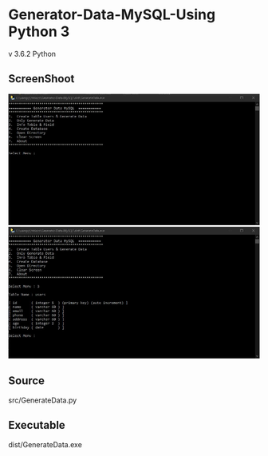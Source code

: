 # Generator-Data-MySQL-Using Python 3

v 3.6.2 Python

## ScreenShoot
   <img src="1.JPG">
   <img src="2.JPG">

## Source 
   src/GenerateData.py

## Executable
   dist/GenerateData.exe
